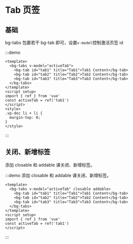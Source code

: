 # Tab 页签

## 基础

bg-tabs 包裹若干 bg-tab 即可，设置`v-model`控制激活页签 id

:::demo

```vue
<template>
  <bg-tabs v-model="activeTab">
    <bg-tab id="tab1" title="Tab1">Tab1 Content</bg-tab>
    <bg-tab id="tab2" title="Tab2">Tab2 Content</bg-tab>
    <bg-tab id="tab3" title="Tab3">Tab3 Content</bg-tab>
  </bg-tabs>
</template>
<script setup>
import { ref } from 'vue'
const activeTab = ref('tab1')
</script>
<style>
.vp-doc li + li {
  margin-top: 0;
}
</style>
```

:::

## 关闭、新增标签

添加 closable 和 addable 课关闭、新增标签。

:::demo 添加 closable 和 addable 课关闭、新增标签。

```vue
<template>
  <bg-tabs v-model="activeTab" closable addable>
    <bg-tab id="tab1" title="Tab1">Tab1 Content</bg-tab>
    <bg-tab id="tab2" title="Tab2">Tab2 Content</bg-tab>
    <bg-tab id="tab3" title="Tab3">Tab3 Content</bg-tab>
  </bg-tabs>
</template>
<script setup>
import { ref } from 'vue'
const activeTab = ref('tab1')
</script>
```

:::
